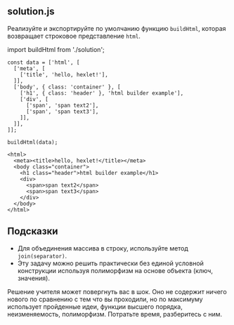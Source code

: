 ## solution.js

Реализуйте и экспортируйте по умолчанию функцию `buildHtml`, которая возвращает строковое представление `html`.

import buildHtml from './solution';

```
const data = ['html', [
  ['meta', [
    ['title', 'hello, hexlet!'],
  ]],
  ['body', { class: 'container' }, [
    ['h1', { class: 'header' }, 'html builder example'],
    ['div', [
      ['span', 'span text2'],
      ['span', 'span text3'],
    ]],
  ]],
]];

buildHtml(data);
```

```
<html>
  <meta><title>hello, hexlet!</title></meta>
  <body class="container">
    <h1 class="header">html builder example</h1>
    <div>
      <span>span text2</span>
      <span>span text3</span>
    </div>
  </body>
</html>
```

## Подсказки

* Для объединения массива в строку, используйте метод `join(separator)`.
* Эту задачу можно решить практически без единой условной конструкции используя полиморфизм на основе объекта (ключ, значения).

Решение учителя может повергнуть вас в шок. Оно не содержит ничего нового по сравнению с тем что вы проходили, но по максимуму использует пройденные идеи, функции высшего порядка, неизменяемость, полиморфизм. Потратьте время, разберитесь с ним.
